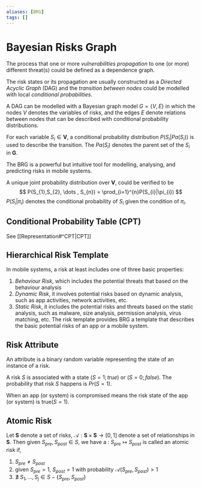 ```yaml
---
aliases: [BRG]
tags: []
---
```


# Bayesian Risks Graph

The process that one or more *vulnerabilities propagation* to one (or more) different threat(s) could be defined as a dependence graph.

The risk states or its propagation are usually constructed as a *Directed Acyclic Graph* (DAG) and the *transition between nodes* could be modelled with local *conditional probabilities*.

A DAG can be modelled with a Bayesian graph model $G=\{V,E\}$ in which the nodes $V$ denotes the variables of risks, and the edges $E$ denote relations between nodes that can be described with conditional probability distributions.

For each variable $S_{i}\in \mathbf{V}$, a conditional probability distribution $P(S_i|Pa(S_i))$ is used to describe the transition. The $Pa(S_{i})$ denotes the parent set of the $S_{i}$ in $\mathbf{G}$.

The BRG is a powerful but intuitive tool for modelling, analysing, and predicting risks in mobile systems.

A unique joint probability distribution over $\mathbf{V}$, could be verified to be
$$
P(S_{1},S_{2}, \dots , S_{n}) = \prod_{i=1}^{n}P(S_{i}|\pi_{i})
$$
$P(S_{i}|\pi_{i})$ denotes the conditional probability of $S_{i}$ given the condition of $\pi_{i}$.


## Conditional Probability Table (CPT)

See [[Representation#^CPT|CPT]]

## Hierarchical Risk Template

In mobile systems, a risk at least includes one of three basic properties:
1. *Behaviour Risk*, which includes the potential threats that based on the behaviour analysis
2. *Dynamic Risk*, it involves potential risks based on dynamic analysis, such as app activities, network activities, etc.
3. *Static Risk*, it includes the potential risks and threats based on the static analysis, such as malware, size analysis, permission analysis, virus matching, etc.
The risk template provides BRG a template that describes the basic potential risks of an app or a mobile system.

## Risk Attribute

An attribute is a binary random variable representing the state of an instance of a risk.

A risk $S$ is associated with a state $(S = 1; true)$ or $(S = 0; false)$. The probability that risk $S$ happens is $Pr(S = 1)$.

When an app (or system) is compromised means the risk state of the app (or system) is true$(S = 1)$. 

## Atomic Risk

Let $\mathbf{S}$ denote a set of risks, $\mathcal{A}: \mathbf{S} \times \mathbf{S} \rightarrow [0,1]$ denote a set of relationships in $\mathbf{S}$. Then given $S_{pre},S_{post} \in S$, we have a : $S_{pre}\mapsto S_{post}$ is called an atomic risk if,
1. $S_{pre} \neq S_{post}$ 
2. given $S_{pre}= 1$, $S_{post}=1$ with probability $\mathcal{A}(S_{pre},S_{post}) > 1$ 
3. $\nexists \ S_{1}, \dots ,S_{j} \in S - \{S_{pre},S_{post}\}$  